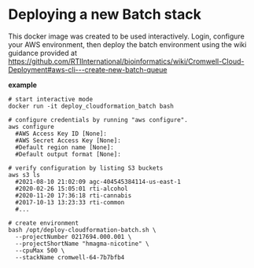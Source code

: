 # Deploying a new Batch stack
This docker image was created to be used interactively. Login, configure your AWS environment, then deploy the batch environment using the wiki guidance provided at
 https://github.com/RTIInternational/bioinformatics/wiki/Cromwell-Cloud-Deployment#aws-cli---create-new-batch-queue

**example**
```
# start interactive mode
docker run -it deploy_cloudformation_batch bash

# configure credentials by running "aws configure".
aws configure
  #AWS Access Key ID [None]:
  #AWS Secret Access Key [None]:
  #Default region name [None]:
  #Default output format [None]:
  
# verify configuration by listing S3 buckets  
aws s3 ls
  #2021-08-10 21:02:09 agc-404545384114-us-east-1
  #2020-02-26 15:05:01 rti-alcohol
  #2020-11-20 17:36:18 rti-cannabis
  #2017-10-13 13:23:33 rti-common
  #...
  
# create environment
bash /opt/deploy-cloudformation-batch.sh \
  --projectNumber 0217694.000.001 \
  --projectShortName "hmagma-nicotine" \
  --cpuMax 500 \
  --stackName cromwell-64-7b7bfb4
  
  
```
